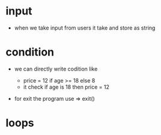 # input
- when we take input from users it take and store as string

# condition 

- we can directly write codition like
  - price = 12 if age >= 18 else 8
  - it check if age is 18 then price = 12 

- for exit the program use => exit()

# loops

